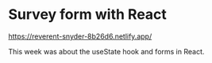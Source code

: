 # Survey form with React

https://reverent-snyder-8b26d6.netlify.app/

This week was about the useState hook and forms in React.
